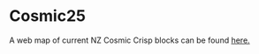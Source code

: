 # Cosmic25

A web map of current NZ Cosmic Crisp blocks can be found <a href="https://FruitionHB.github.io/Cosmic25/">here.</a>

